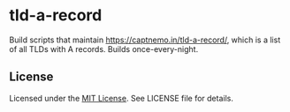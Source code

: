 # tld-a-record

Build scripts that maintain https://captnemo.in/tld-a-record/, which is a list of all TLDs with A records. Builds once-every-night.

## License

Licensed under the [MIT License](https://nemo.mit-license.org/). See LICENSE file for details.